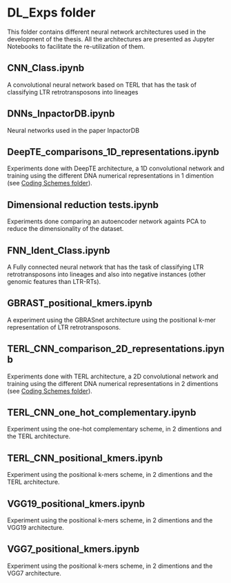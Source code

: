 # DL_Exps folder
This folder contains different neural network architectures used in the development of the thesis. All the architectures are presented as Jupyter Notebooks to facilitate the re-utilization of them.

## CNN_Class.ipynb
A convolutional neural network based on TERL that has the task of classifying LTR retrotransposons into lineages

## DNNs_InpactorDB.ipynb
Neural networks used in the paper InpactorDB

## DeepTE_comparisons_1D_representations.ipynb
Experiments done with DeepTE architecture, a 1D convolutional network and training using the different DNA numerical representations in 1 dimention (see [Coding Schemes folder](https://github.com/simonorozcoarias/MLinTEs/tree/master/CodingSchemes)). 

## Dimensional reduction tests.ipynb
Experiments done comparing an autoencoder network againts PCA to reduce the dimensionality of the dataset.

## FNN_Ident_Class.ipynb
A Fully connected neural network that has the task of classifying LTR retrotransposons into lineages and also into negative instances (other genomic features than LTR-RTs).

## GBRAST_positional_kmers.ipynb
A experiment using the GBRASnet architecture using the positional k-mer representation of LTR retrotransposons.

## TERL_CNN_comparison_2D_representations.ipynb
Experiments done with TERL architecture, a 2D convolutional network and training using the different DNA numerical representations in 2 dimentions (see [Coding Schemes folder](https://github.com/simonorozcoarias/MLinTEs/tree/master/CodingSchemes)). 

## TERL_CNN_one_hot_complementary.ipynb
Experiment using the one-hot complementary scheme, in 2 dimentions and the TERL architecture.

## TERL_CNN_positional_kmers.ipynb
Experiment using the positional k-mers scheme, in 2 dimentions and the TERL architecture.

## VGG19_positional_kmers.ipynb
Experiment using the positional k-mers scheme, in 2 dimentions and the VGG19 architecture.

## VGG7_positional_kmers.ipynb
Experiment using the positional k-mers scheme, in 2 dimentions and the VGG7 architecture.
